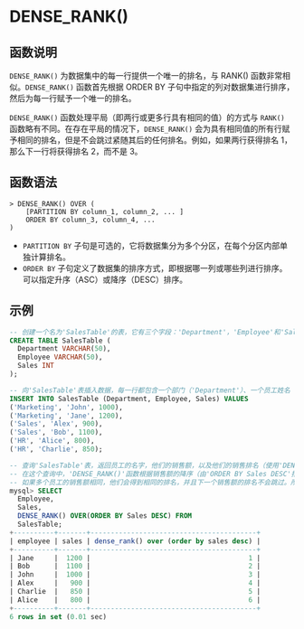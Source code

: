 # **DENSE_RANK()**

## **函数说明**

`DENSE_RANK()` 为数据集中的每一行提供一个唯一的排名，与 RANK() 函数非常相似。`DENSE_RANK()` 函数首先根据 ORDER BY 子句中指定的列对数据集进行排序，然后为每一行赋予一个唯一的排名。

`DENSE_RANK()` 函数处理平局（即两行或更多行具有相同的值）的方式与 `RANK()` 函数略有不同。在存在平局的情况下，`DENSE_RANK()` 会为具有相同值的所有行赋予相同的排名，但是不会跳过紧随其后的任何排名。例如，如果两行获得排名 1，那么下一行将获得排名 2，而不是 3。

## **函数语法**

```
> DENSE_RANK() OVER (
    [PARTITION BY column_1, column_2, ... ]
    ORDER BY column_3, column_4, ...
)
```

- `PARTITION BY` 子句是可选的，它将数据集分为多个分区，在每个分区内部单独计算排名。
- `ORDER BY` 子句定义了数据集的排序方式，即根据哪一列或哪些列进行排序。可以指定升序（ASC）或降序（DESC）排序。

## **示例**

```sql
-- 创建一个名为'SalesTable'的表，它有三个字段：'Department'，'Employee'和'Sales'
CREATE TABLE SalesTable (
  Department VARCHAR(50),
  Employee VARCHAR(50),
  Sales INT
);

-- 向'SalesTable'表插入数据，每一行都包含一个部门（'Department'）、一个员工姓名（'Employee'）和他们的销售额（'Sales'）
INSERT INTO SalesTable (Department, Employee, Sales) VALUES
('Marketing', 'John', 1000),
('Marketing', 'Jane', 1200),
('Sales', 'Alex', 900),
('Sales', 'Bob', 1100),
('HR', 'Alice', 800),
('HR', 'Charlie', 850);

-- 查询'SalesTable'表，返回员工的名字，他们的销售额，以及他们的销售排名（使用'DENSE_RANK()'函数）
-- 在这个查询中，'DENSE_RANK()'函数根据销售额的降序（由'ORDER BY Sales DESC'指定）对所有员工进行排名
-- 如果多个员工的销售额相同，他们会得到相同的排名，并且下一个销售额的排名不会跳过。所以，如果有两个员工的销售额都是第一，那么下一个员工的排名就是第二，而不是第三。
mysql> SELECT
  Employee,
  Sales,
  DENSE_RANK() OVER(ORDER BY Sales DESC) FROM
  SalesTable;
+----------+-------+-----------------------------------------+
| employee | sales | dense_rank() over (order by sales desc) |
+----------+-------+-----------------------------------------+
| Jane     |  1200 |                                       1 |
| Bob      |  1100 |                                       2 |
| John     |  1000 |                                       3 |
| Alex     |   900 |                                       4 |
| Charlie  |   850 |                                       5 |
| Alice    |   800 |                                       6 |
+----------+-------+-----------------------------------------+
6 rows in set (0.01 sec)
```
